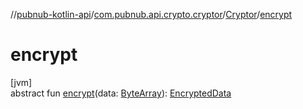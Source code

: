 //[pubnub-kotlin-api](../../../index.md)/[com.pubnub.api.crypto.cryptor](../index.md)/[Cryptor](index.md)/[encrypt](encrypt.md)

# encrypt

[jvm]\
abstract fun [encrypt](encrypt.md)(data: [ByteArray](https://kotlinlang.org/api/latest/jvm/stdlib/kotlin/-byte-array/index.html)): [EncryptedData](../../com.pubnub.api.crypto.data/-encrypted-data/index.md)
